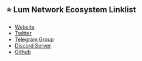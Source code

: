 ## ⭐️ Lum Network Ecosystem Linklist
- <a href="https://lum.network/" target="_blank">Website</a>
- <a href="https://twitter.com/lum_network" target="_blank">Twitter</a>
- <a href="https://t.me/lum_network" target="_blank">Telegram Group</a>
- <a href="https://discord.gg/KwyVvnBcXF" target="_blank">Discord Server</a>
- <a href="https://github.com/lum-network" target="_blank">Github</a>